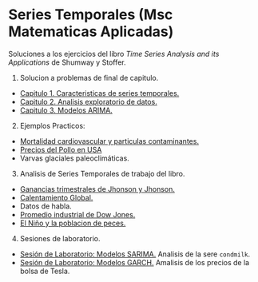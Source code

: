 # Series Temporales (Msc Matematicas Aplicadas)

Soluciones a los ejercicios del libro _Time Series Analysis and its Applications_ de Shumway y Stoffer.
 
1. Solucion a problemas de final de capitulo. 
 * [Capitulo 1. Caracteristicas de series temporales.](https://github.com/Ryuta2329/Msc-Math-Applied/blob/main/Series%20Temporales/Shumway-Stoffer-Solutions.md#capitulo-1)
 * [Capitulo 2. Analisis exploratorio de datos.](https://github.com/Ryuta2329/Msc-Math-Applied/blob/main/Series%20Temporales/Shumway-Stoffer-Solutions.md#capitulo-2)
 * [Capitulo 3. Modelos ARIMA.](https://github.com/Ryuta2329/Msc-Math-Applied/blob/main/Series%20Temporales/Shumway-Stoffer-Solutions.md#capitulo-3)
 
2. Ejemplos Practicos: 
 * [Mortalidad cardiovascular y particulas contaminantes.](https://github.com/Ryuta2329/Msc-Math-Applied/blob/main/Series%20Temporales/Pollution-Mortality-example.md)
 * [Precios del Pollo en USA](https://github.com/Ryuta2329/Msc-Math-Applied/blob/main/Series%20Temporales/chicken_price_example.ipynb)
 * Varvas glaciales paleoclimáticas.
 
3. Analisis de Series Temporales de trabajo del libro. 
 * [Ganancias trimestrales de Jhonson y Jhonson.]()
 * [Calentamiento Global.](https://github.com/Ryuta2329/Msc-Math-Applied/blob/main/Series%20Temporales/)
 * Datos de habla.
 * [Promedio industrial de Dow Jones.]()
 * [El Niño y la poblacion de peces.](https://github.com/Ryuta2329/Msc-Math-Applied/blob/main/Series%20Temporales/SOI-Recruitment-example.ipynb)

4. Sesiones de laboratorio.
 * [Sesión de Laboratorio: Modelos SARIMA.](https://github.com/Ryuta2329/Msc-Math-Applied/blob/main/Series%20Temporales/Lab-Session-8-FPP.md) Analisis de la sere ```condmilk```.
 * [Sesión de Laboratorio: Modelos GARCH.](https://github.com/Ryuta2329/Msc-Math-Applied/blob/main/Series%20Temporales/TSLA-example.md) Amalisis de los precios de la bolsa de Tesla.
 